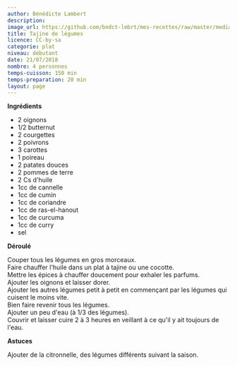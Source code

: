 ```yaml
---
author: Bénédicte Lambert
description: 
image_url: https://github.com/bndct-lmbrt/mes-recettes/raw/master/medias/tajine.jpg
title: Tajine de légumes
licence: CC-by-sa
categorie: plat
niveau: débutant
date: 21/07/2018
nombre: 4 personnes
temps-cuisson: 150 min
temps-preparation: 20 min
layout: page
---
```



**Ingrédients**  

* 2 oignons
* 1/2 butternut
* 2 courgettes
* 2 poivrons
* 3 carottes
* 1 poireau
* 2 patates douces
* 2 pommes de terre
* 2 Cs d'huile
* 1cc de cannelle
* 1cc de cumin
* 1cc de coriandre
* 1cc de ras-el-hanout
* 1cc de curcuma
* 1cc de curry
* sel


**Déroulé**

Couper tous les légumes en gros morceaux.  
Faire chauffer l'huile dans un plat à tajine ou une cocotte.  
Mettre les épices à chauffer doucement pour exhaler les parfums.  
Ajouter les oignons et laisser dorer.  
Ajouter les autres légumes petit à petit en commençant par les légumes qui cuisent le moins vite.  
Bien faire revenir tous les légumes.  
Ajouter un peu d'eau (à 1/3 des légumes).  
Couvrir et laisser cuire 2 à 3 heures en veillant à ce qu'il y ait toujours de l'eau.   

  
**Astuces** 

Ajouter de la citronnelle, des légumes différents suivant la saison.  